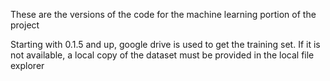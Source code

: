 These are the versions of the code for the machine learning portion of the project

Starting with 0.1.5 and up, google drive is used to get the training set. If it is not available, a local copy of the dataset must be provided in the local file explorer
